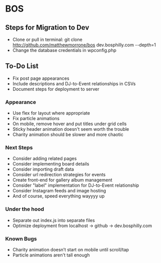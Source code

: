 # BOS

## Steps for Migration to Dev
+ Clone or pull in terminal: git clone http://github.com/matthewmorrone/bos dev.bosphilly.com --depth=1
+ Change the database credentials in wpconfig.php

## To-Do List

+ Fix post page appearances
+ Include descriptions and DJ-to-Event relationships in CSVs
+ Document steps for deployment to server

### Appearance
+ Use flex for layout where appropriate
+ Fix particle animations
+ On mobile, remove hover and put titles under grid cells
+ Sticky header animation doesn't seem worth the trouble
+ Charity animation should be slower and more chaotic

### Next Steps
+ Consider adding related pages
+ Consider implementing board details
+ Consider importing draft data
+ Consider url redirection strategies for events
+ Create front-end for gallery album management
+ Consider "label" implementation for DJ-to-Event relationship
+ Consider Instagram feeds and image hosting
+ And of course, speed everything wayyyy up

### Under the hood
+ Separate out index.js into separate files
+ Optimize deployment from localhost -> github -> dev.bosphilly.com

### Known Bugs
+ Charity animation doesn’t start on mobile until scroll/tap
+ Particle animations aren't tall enough